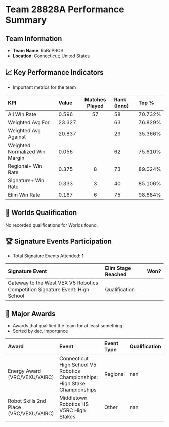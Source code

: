 # Team 28828A Performance Summary

##  Team Information
- **Team Name**: RoBoPROS
- **Location**: Connecticut; United States

## 📈 Key Performance Indicators
- Important metrics for the team

| KPI | Value | Matches Played | Rank (Inno) | Top % |
|:---|:-----|:--------------:|:----|:-----|
| All Win Rate | 0.596 | 57 | 58 | 70.732% |
| Weighted Avg For | 23.327 |  | 63 | 76.829% |
| Weighted Avg Against | 20.837 |  | 29 | 35.366% |
| Weighted Normalized Win Margin | 0.056 |  | 62 | 75.610% |
| Regional+ Win Rate | 0.375 | 8 | 73 | 89.024% |
| Signature+ Win Rate | 0.333 | 3 | 40 | 85.106% |
| Elim Win Rate | 0.167 | 6 | 75 | 98.684% |


## 🎯 Worlds Qualification
No recorded qualifications for Worlds found.

## 🏆 Signature Events Participation
- Total Signature Events Attended: **1**

| Signature Event | Elim Stage Reached | Won? |
|:----------------|:-------------------|:----|
| Gateway to the West VEX V5 Robotics Competition Signature Event: High School | Qualification |  |


## 🥇 Major Awards
- Awards that qualified the team for at least something
- Sorted by dec. importance

| Award | Event | Event Type | Qualification |
|:------|:------|:-----------|:--------------|
| Energy Award (VRC/VEXU/VAIRC) | Connecticut High School V5 Robotics Championships: High Stake Championships | Regional | nan |
| Robot Skills 2nd Place (VRC/VEXU/VAIRC) | Middletown Robotics HS V5RC High Stakes | Other | nan |

